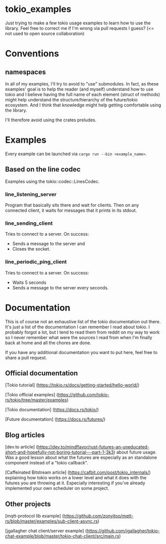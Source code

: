 tokio_examples
============================================

Just trying to make a few tokio usage examples to learn how to use the library.
Feel free to correct me if I'm wrong via pull requests I guess? (<= not used to open source collaboration)

Conventions
============================================

namespaces
--------------------------------------------
In all of my examples, I'll try to avoid to "use" submodules. In fact, as these
examples' goal is to help the reader (and myself) understand how to use tokio and I
believe having the full name of each element (struct of methods) might help
understand the structure/hierarchy of the future/tokio ecosystem. And I think that
knowledge might help getting comfortable using the library.

I'll therefore avoid using the crates preludes.

Examples
============================================
Every example can be launched via `cargo run --bin <example_name>`.

Based on the line codec
--------------------------------------------
Examples using the tokio::codec::LinesCodec.

### line_listening_server
Program that basically sits there and wait for clients. Then on any connected
client, it waits for messages that it prints in its stdout.

### line_sending_client
Tries to connect to a server. On success:
- Sends a message to the server and
- Closes the socket.

### line_periodic_ping_client
Tries to connect to a server. On success:
- Waits 5 seconds
- Sends a message to the server every seconds.

Documentation
============================================
This is of course not an exhaustive list of the tokio documentation out there. It's
just a list of the documentation I can remember I read about tokio.
I probably forgot a lot, but I tend to read them from reddit on my way to work so I
never remember what were the sources I read from when I'm finally back at home and
all the chores are done.

If you have any additional documentation you want to put here, feel free to share a pull request.

Official documentation
--------------------------------------------
[Tokio tutorial] (https://tokio.rs/docs/getting-started/hello-world/)

[Tokio official examples] (https://github.com/tokio-rs/tokio/tree/master/examples)

[Tokio documentation] (https://docs.rs/tokio/)

[Future documentation] (https://docs.rs/futures/)

Blog articles
--------------------------------------------
[dev.to article] (https://dev.to/mindflavor/rust-futures-an-uneducated-short-and-hopefully-not-boring-tutorial---part-1-3k3) about future usage. Was a good lesson about what the futures are especially as an standalone component instead of a "tokio callback".

[Caffeinated Bitstream article] (https://cafbit.com/post/tokio_internals/) explaining how tokio works on a lower level and what it does with the futures you are throwing at it. Especially interesting if you've already implemented your own scheduler on some project.

Other projects
--------------------------------------------
[mqtt-protocol lib example] (https://github.com/zonyitoo/mqtt-rs/blob/master/examples/sub-client-async.rs)

[jgallagher chat client/server example] (https://github.com/jgallagher/tokio-chat-example/blob/master/tokio-chat-client/src/main.rs)
